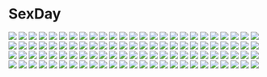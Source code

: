 # SexDay
![](https://konachan.com/image/b8def6f55531f9461ba7d1bbc64fa866/Konachan.com%20-%2041441%20mobile_suit_gundam.jpg)
![](https://konachan.com/image/4f431028d7d883881498eb6795e79c8c/Konachan.com%20-%20133508%20aozaki_aoko%20mahou_tsukai_no_yoru%20pantyhose%20thighhighs%20type-moon%20white.jpg)
![](https://konachan.com/jpeg/04c04d2cb2d661454470878d50376cac/Konachan.com%20-%20192909%20ao_no_kanata_no_four_rhythm%20clouds%20game_cg%20kagami_aoi%20navel%20sky%20sprite%20suzumori%20yuuki_itsuka.jpg)
![](https://konachan.com/image/e37da6ee05a61d82e19da56863e08c2c/Konachan.com%20-%20204790%20aqua_eyes%20building%20car%20city%20glasses%20hat%20headphones%20jpeg_artifacts%20leaves%20long_hair%20original%20ponytail%20purple_hair%20xinuo223.jpg)
![](https://konachan.com/image/23c16184a2540ef9b9112cce8d6c5f3c/Konachan.com%20-%20278407%20all_male%20aqua_eyes%20armor%20blonde_hair%20blush%20bow%20braids%20dress%20flowers%20grass%20katana%20long_hair%20male%20petals%20samurai%20sword%20thighhighs%20trap%20tree%20weapon.jpg)
![](https://konachan.com/jpeg/e9a1c52e65a512b586d5deb0cb2e2431/Konachan.com%20-%20260690%20aqua_hair%20azur_lane%20blush%20braids%20breasts%20chinese_dress%20garter_belt%20nironiro%20purple_eyes%20see_through%20short_hair%20stockings%20twintails%20white.jpg)
![](https://konachan.com/image/20bbc89ad5de9d3848a30495b40d40d8/Konachan.com%20-%20272153%202girls%20azur_lane%20bell%20bow%20candy%20catgirl%20doll%20fang%20green_eyes%20hat%20loli%20lollipop%20long_hair%20mutang%20pink_eyes%20pink_hair%20skirt%20tail%20twintails%20wink.jpg)
![](https://konachan.com/image/4d2c512fe21b507542dc0bab12b15b25/Konachan.com%20-%2087008%20aisaka_taiga%20animal%20blue_eyes%20blue_hair%20brown_hair%20cat%20kawashima_ami%20purple_eyes%20school_uniform%20takasu_ryuuji%20takekono%20thighhighs%20toradora.jpg)
![](https://konachan.com/image/3d436698b2dbf8e7e8d0ead50ee96f0d/Konachan.com%20-%20249246%20aki_%28akisora_hiyori%29%20animal%20blush%20dress%20elbow_gloves%20fish%20gloves%20hatsune_miku%20long_hair%20twintails%20vocaloid.jpg)
![](https://konachan.com/jpeg/9aa3b5e968344f3c11b1cbf8b519d5f2/Konachan.com%20-%20225239%202girls%20bodysuit%20brown_eyes%20brown_hair%20d.va%20gloves%20goggles%20headphones%20long_hair%20overwatch%20short_hair%20skintight%20tattoo%20tobi_%28mue86%29%20tracer.jpg)
![](https://konachan.com/image/1716316ba3530ecbf3136d8e0c3f379f/Konachan.com%20-%20157572%20animal_ears%20fang%20foxgirl%20panties%20school_swimsuit%20skirt%20skirt_lift%20swimsuit%20thighhighs%20underwear%20urotsuki%20yume_2kki%20yume_nikki%20zazazazazazawa.jpg)
![](https://konachan.com/jpeg/644ae753a9b6da2341472fd4a6d58f96/Konachan.com%20-%20225479%20all_male%20blonde_hair%20brown_hair%20male%20original%20rain%20shounen_ai%20takanashi_beniko%20umbrella%20waifu2x%20water.jpg)
![](https://konachan.com/jpeg/48f111cfdb25a25c9bfa70768db801de/Konachan.com%20-%20178127%202girls%20barefoot%20blonde_hair%20blush%20bow%20brown_hair%20candy%20chocolate%20food%20hakurei_reimu%20ina%20kirisame_marisa%20miko%20red_eyes%20touhou%20valentine%20yuri.jpg)
![](https://konachan.com/jpeg/778164eb064e6bc4b9dac9fe824df5c1/Konachan.com%20-%20106941%20blonde_hair%20d-eve_in_you%20dress%20gokokukyou%20microphone%20yusa_shoko%20zoom_layer.jpg)
![](https://konachan.com/image/b31079f7ede6ebd0ae595d3f4cc29f8f/Konachan.com%20-%20103597%20breasts%20fingering%20k-on%21%20nakano_azusa%20navel%20nipples%20nude%20ruschuto%20saitou_sumire%20tribadism%20yuri.jpg)
![](https://konachan.com/image/6e3d92df0e45da03e08c05e5bab60a96/Konachan.com%20-%2092695%20bicolored_eyes%20bikini%20blue_hair%20swimsuit%20tatara_kogasa%20touhou%20umbrella%20wakakoubou.jpg)
![](https://konachan.com/image/c157c7133d65b1935d4c3d56685f3ff3/Konachan.com%20-%20189034%20aldnoah.zero%20all_male%20feng_%28s9654431%29%20gun%20male%20slaine_troyard%20weapon.jpg)
![](https://konachan.com/jpeg/21f8ce80802f74bb0bb9de6c1becb99b/Konachan.com%20-%20268980%20ass%20bikini%20black_hair%20original%20reido_%28reido_c%29%20short_hair%20signed%20swimsuit%20water.jpg)
![](https://konachan.com/jpeg/98ea6ac7e952a6c8d8714b54e8cc7923/Konachan.com%20-%20125666%20animal_ears%20blush%20breast_hold%20bunny_ears%20bunnygirl%20no_bra%20nopan%20original%20pink_hair%20ryohka%20thighhighs%20twintails.jpg)
![](https://konachan.com/jpeg/189a5b68a55bafa62e13b6a4290e8e16/Konachan.com%20-%20143917%20blue_eyes%20breasts%20brown_eyes%20cleavage%20gray_hair%20loli%20long_hair%20night%20nude%20onsen%20ribbons%20scan%20short_hair%20swimsuit%20tiv%20towel%20twintails%20water%20wet%20yukata.jpg)
![](https://konachan.com/jpeg/bf2bacbc1fbcf3164b8a488eb55e1882/Konachan.com%20-%20191436%20corset%20dress%20kaname_madoka%20kyuubee%20long_hair%20mahou_shoujo_madoka_magica%20pink_hair%20twintails.jpg)
![](https://konachan.com/image/adb92ead735ad3540cd68ac0ee1a7b42/Konachan.com%20-%20217274%20animal%20arizuka_%2813033303%29%20brown_hair%20bubbles%20chain%20dress%20fish%20grass%20original%20shackles%20sword%20underwater%20water%20weapon.jpg)
![](https://konachan.com/jpeg/bf08e7419df2437ff9897e0ad9e8a6bc/Konachan.com%20-%2063360%20animal%20blush%20cat%20clochette%20nonomura_nino%20oshiki_hitoshi%20panties%20school_uniform%20suzunone_seven%20underwear.jpg)
![](https://konachan.com/jpeg/43adfb5664cec547f68c654ff7e3676c/Konachan.com%20-%20174645%20ass%20fuyutsuki_kona%20game_cg%20izayoi_no_fortuna%20lapis_lazuli_%28company%29%20miyasaka_miyu%20panties%20purple_eyes%20purple_hair%20short_hair%20underwear%20undressing.jpg)
![](https://konachan.com/jpeg/63cba74e97b0efefe1789dd0580fe260/Konachan.com%20-%20174096%20anthropomorphism%20ass%20blonde_hair%20blush%20brown_eyes%20elbow_gloves%20gloves%20headband%20long_hair%20rensouhou-chan%20skirt%20thighhighs%20white%20yoshimo.jpg)
![](https://konachan.com/image/0d7cc58db27416c842b315dbb99b3961/Konachan.com%20-%2059089%20animal_ears%20bunnygirl%20hong_meiling%20inaba_tewi%20itagayui%20kirisame_marisa%20mage%20patchouli_knowledge%20reisen_udongein_inaba%20touhou%20witch%20yagokoro_eirin.jpg)
![](https://konachan.com/image/c3efbbafd4571f6a2904f76353aa2327/Konachan.com%20-%20209763%202girls%20bakemonogatari%20black_hair%20hanekawa_tsubasa%20monogatari_%28series%29%20oshino_ougi%20pantyhose%20school_uniform%20short_hair%20skirt%20tsujiori.jpg)
![](https://konachan.com/image/09a02642e9bd1c782deb2f1b92f31530/Konachan.com%20-%2022347%20aquaplus%20ilfa%20kouno_harumi%20leaf%20mitsumi_misato%20silfa%20to_heart%20to_heart_2.jpg)
![](https://konachan.com/image/68c8d315e6bda2ab116e16983c7c0e8f/Konachan.com%20-%20191496%20bow%20fujiwara_no_mokou%20indo_%28mdtanaka2007%29%20long_hair%20red_eyes%20sunset%20touhou%20white_hair.jpg)
![](https://konachan.com/image/61edf2b69914dba2aa9557898c1d10b2/Konachan.com%20-%20149515%20building%20koruse%20school_uniform%20vocaloid%20voiceroid%20yuzuki_yukari.jpg)
![](https://konachan.com/image/bf2ab7cc91ce122f8e7b083a10c3a1ef/Konachan.com%20-%20188925%20ass%20censored%20purple_hair%20pussy%20skirt%20upskirt%20yagio%20zone%20zone-tan.jpg)
![](https://konachan.com/jpeg/fe7206e0f5a59b0804168f3fbadde0ab/Konachan.com%20-%20286283%20beach%20blush%20clouds%20flowers%20kashiwazaki_hatsune%20long_hair%20noto_kurumi%20pink_hair%20princess_connect%21%20purple_eyes%20sky%20swimsuit.jpg)
![](https://konachan.com/jpeg/f0bd90082f20caaad8da1a290e2cef9c/Konachan.com%20-%20196634%20akisha%20blush%20chibi%20drink%20loli%20nude%20purple_eyes%20purple_hair%20short_hair%20sukuna_shinmyoumaru%20touhou.jpg)
![](https://konachan.com/image/5b89b0033450a37a9fc356fd436d5b37/Konachan.com%20-%2042930%20aisaka_taiga%20close%20toradora%20vector.jpg)
![](https://konachan.com/jpeg/4277a9da0077c10014a476be9176b60c/Konachan.com%20-%20247067%20blush%20brown_hair%20butterfly%20flowers%20hiten_goane_ryu%20japanese_clothes%20long_hair%20mask%20original%20watermark%20yellow_eyes%20yukata.jpg)
![](https://konachan.com/image/a385ba0acf02945df02c3ad8a8af8eed/Konachan.com%20-%20172618%20barefoot%20blue_hair%20flowers%20green_eyes%20loli%20long_hair%20navel%20panties%20parvati_%28p%26d%29%20puzzle_%26_dragons%20striped_panties%20underwear.jpg)
![](https://konachan.com/image/f3d8fac04c1de9e7d985e66b7918f32e/Konachan.com%20-%20198165%20anal%20animal_ears%20anus%20ass%20ass_grab%20black_hair%20breasts%20catgirl%20censored%20couch%20dildo%20gokou_ruri%20naikaku_takame%20nipples%20pussy%20tail%20vibrator.jpg)
![](https://konachan.com/jpeg/4f6625744556a74dbbb8332565b3c07b/Konachan.com%20-%20276853%20animal_ears%20ass%20catgirl%20clouds%20fang%20gray_hair%20green_eyes%20original%20panties%20pantyhose%20scarf%20short_hair%20skirt%20sky%20sunset%20tail%20tree%20underwear%20upskirt.jpg)
![](https://konachan.com/image/f9cd4eed3c90a4e8877d24cba6545aa4/Konachan.com%20-%20128407%20maid%20male%20maria_holic%20shidou_mariya%20shinouji_matsurika%20trap.jpg)
![](https://konachan.com/image/5a9cbd161712afe9baf03b6a2ff32916/Konachan.com%20-%205673%20black_hair%20blue_eyes%20blush%20boots%20doll%20dress%20gray_hair%20group%20guitar%20hat%20hourai%20instrument%20long_hair%20male%20miko%20ribbons%20short_hair%20touhou%20witch.jpg)
![](https://konachan.com/jpeg/46d7a0de1b641d7f121149eba74d916c/Konachan.com%20-%20252088%202girls%20dress%20gray_hair%20headband%20isshin_%28kaxz%29%20katana%20konpaku_youmu%20pink_eyes%20pink_hair%20saigyouji_yuyuko%20short_hair%20skirt%20sword%20touhou%20weapon.jpg)
![](https://konachan.com/image/3e0dc9d466cf616b0ee86ae2bbef115f/Konachan.com%20-%20127700%20blonde_hair%20dance_in_the_vampire_bund%20dekochin_hammer%20flat_chest%20loli%20mina_tepes%20nipples%20panties%20red_eyes%20thighhighs%20topless%20twintails%20underwear.jpg)
![](https://konachan.com/image/789cd6d809c4ff52d7184bd4ae8f2bea/Konachan.com%20-%20161581%20bikini%20cube%20kannagi_rei%20minagawa_yuuhi%20open_shirt%20school_uniform%20swimsuit%20tagme%20your_diary.jpg)
![](https://konachan.com/jpeg/d69fef9c7b12bc1ad3f6ad818f9fdfcd/Konachan.com%20-%20246229%20black_hair%20original%20pink_eyes%20ryuga_%28balius%29%20short_hair%20skirt%20waifu2x.jpg)
![](https://konachan.com/jpeg/6d4805ca599949bfc5d34823ae9382bb/Konachan.com%20-%20160842%20bow%20cigarette%20fire%20fujiwara_no_mokou%20karlwolf%20red_eyes%20smoking%20touhou%20white_hair.jpg)
![](https://konachan.com/image/b1462fe8781a4b741ca45110183592e6/Konachan.com%20-%20260502%20ayakase_hotaru%20blue_hair%20blush%20breasts%20building%20cleavage%20clouds%20flowers%20long_hair%20mermaid%20navel%20original%20pointed_ears%20purple_eyes%20sky%20tail%20water.jpg)
![](https://konachan.com/jpeg/d3e4c2f0cca391467ed2b3325453bd4d/Konachan.com%20-%20188250%20aira_mamiya%20original%20scenic%20tagme.jpg)
![](https://konachan.com/image/3ccb23e64811e0623aba80cd97c68744/Konachan.com%20-%20152485%20akaume%20breasts%20collar%20nipples%20nude%20original%20tagme%20yellow_eyes.jpg)
![](https://konachan.com/jpeg/a73a7170fe1c7f5adb496cf39332f1e3/Konachan.com%20-%20143957%20aqua_hair%20blue_eyes%20breasts%20building%20city%20cleavage%20hatsune_miku%20langjiao%20long_hair%20miku_append%20sky%20thighhighs%20twintails%20vocaloid.jpg)
![](https://konachan.com/image/ace403e7bef6700dd7cd454e63f25f5a/Konachan.com%20-%2068920%20emily_%28pandora_hearts%29%20gilbert_nightray%20oz_vessalius%20pandora_hearts.jpg)
![](https://konachan.com/image/3a5c85fc42a0505532aa0c3325fe10cd/Konachan.com%20-%2038330%20byousoku_5_centimetre%20clouds%20dark%20grass%20night%20sky%20sumida_kanae%20toono_takaki.jpg)
![](https://konachan.com/image/c55d7e6d1bc53c723b3479936a4bff14/Konachan.com%20-%2099423%20bow%20bow_%28weapon%29%20kaname_madoka%20mahou_shoujo_madoka_magica%20red_eyes%20sea_%28lordofk%29%20weapon.jpg)
![](https://konachan.com/jpeg/d8ae4f39121ebd01a95e3aa26b6172ca/Konachan.com%20-%20252068%20an-telin%20barefoot%20couch%20drink%20green_eyes%20green_hair%20komeiji_koishi%20short_hair%20shorts%20signed%20touhou.jpg)
![](https://konachan.com/image/36204fef0d027571057ccde4d4d2c76e/Konachan.com%20-%20200781%20animal%20barefoot%20bow%20cat%20drink%20fan%20hakurei_reimu%20maru-chan_niko%20nopan%20sake%20sarashi%20sleeping%20touhou%20underwear.jpg)
![](https://konachan.com/image/cb4239080a65fbd488131da3257a8817/Konachan.com%20-%20111578%202girls%20applique%20asami_asami%20black_hair%20blue_eyes%20breast_grab%20breasts%20censored%20fingering%20game_cg%20nipples%20open_shirt%20pussy%20pussy_juice%20yellow_eyes%20yuri.jpg)
![](https://konachan.com/image/4d5d5ea7fd2a27c4b33f5cadfb1613d4/Konachan.com%20-%20282459%20bunny%20close%20koyubi%20lolita_fashion%20long_hair%20purple_eyes%20purple_hair%20twintails%20vocaloid%20voiceroid%20yuzuki_yukari.jpg)
![](https://konachan.com/jpeg/5847232676444c5b0a9d44c64090b5cb/Konachan.com%20-%20306388%20barefoot%20blush%20bra%20breasts%20brown_hair%20navel%20nipples%20original%20panties%20purple_eyes%20senji_%28tegone_spike%29%20short_hair%20underwear%20waifu2x.jpg)
![](https://konachan.com/image/6ae9fd1752ecaae006b5a5800c1f49c8/Konachan.com%20-%20149816%20akemi_homura%20black_hair%20blue_eyes%20christmas%20kaname_madoka%20mahou_shoujo_madoka_magica%20nyantype%20pink_eyes%20pink_hair%20scan.jpg)
![](https://konachan.com/image/4b9e7314c9e7ccc729e1648e35002e3d/Konachan.com%20-%20120077%20boku_wa_tomodachi_ga_sukunai%20kashiwazaki_sena%20kusunoki_yukimura%20mikazuki_yozora.jpg)
![](https://konachan.com/jpeg/f54f9d5df20c1229420e2567add91db9/Konachan.com%20-%2069872%20blush%20game_cg%20hanasaki_uri%20harukazedori_ni_tomarigi_wo_2nd_story%20moon%20night%20purple_hair%20short_hair%20skyfish%20stars.jpg)
![](https://konachan.com/image/974b41c5c419650ce216b0b733459a96/Konachan.com%20-%2051495%20hatsune_miku%20realistic%20vocaloid.jpg)
![](https://konachan.com/image/a459a49dd73e01bf085be4ef1730c2be/Konachan.com%20-%20181716%20fang%20long_hair%20observerz%20original%20pink_hair%20robot%20signed%20thighhighs%20twintails.jpg)
![](https://konachan.com/jpeg/95efb68fe0f186e12d511183349accf6/Konachan.com%20-%20306690%20hatsune_miku%20hoshiineko%20long_hair%20thighhighs%20twintails%20vocaloid.jpg)
![](https://konachan.com/image/cdb9dcd9b2a5ab7e0d9a040644483fdb/Konachan.com%20-%20171150%202girls%20animal_ears%20blonde_hair%20blush%20bow%20brown_eyes%20brown_hair%20catgirl%20chachi_%28azuzu%29%20chen%20dress%20foxgirl%20hat%20short_hair%20tail%20touhou%20wink%20yakumo_ran.jpg)
![](https://konachan.com/image/fa233b662f50a2d1666457e768b4d125/Konachan.com%20-%20177011%20archer_%28dragon_nest%29%20armor%20bow_%28weapon%29%20breasts%20brown_hair%20cleavage%20dragon_nest%20red_eyes%20shou_mai%20twintails%20weapon.jpg)
![](https://konachan.com/image/ac91e90eef7549effce22979981a9259/Konachan.com%20-%2063546%20aoi_isuzu%20blue_hair%20favorite%20game_cg%20hoshizora_no_memoria%20kiss%20kogasaka_you%20short_hair.jpg)
![](https://konachan.com/image/a0e739e0456474618841820556ac0115/Konachan.com%20-%20180866%20black_hair%20glasses%20katana%20kuina_%28escapegoat%29%20long_hair%20original%20pantyhose%20school_uniform%20skirt%20sword%20water%20weapon%20yellow_eyes.jpg)
![](https://konachan.com/image/15c2bff817322171f10f349efb7380a1/Konachan.com%20-%20133760%20animal%20cirno%20crossover%20donkey_kong%20donkey_kong_%28series%29%20fairy%20nintendo%20same_2009%20touhou.jpg)
![](https://konachan.com/jpeg/5be062ce13d8156f2f33d92a8d13b8ac/Konachan.com%20-%20160971%20blush%20breast_grab%20breasts%20chuning_lover%20game_cg%20koso%20long_hair%20nipples%20nude%20sugar_house%20tougetsuin_aisu%20twintails.jpg)
![](https://konachan.com/image/62df3f28468567bc99c686ffdb5dee46/Konachan.com%20-%20108034%20candy%20headphones%20kagamine_rin%20lollipop%20mkcrf%20thighhighs%20vocaloid.jpg)
![](https://konachan.com/image/cf69c85b56adc66b02aa0f9cffff9382/Konachan.com%20-%20144905%20blonde_hair%20bloomers%20bow%20clouds%20hat%20kirisame_marisa%20long_hair%20nekomamire%20sky%20touhou%20witch%20witch_hat.jpg)
![](https://konachan.com/jpeg/32a5d34d50480ede520da255570c7c69/Konachan.com%20-%20197104%20blonde_hair%20breasts%20choker%20cleavage%20close%20dress%20elbow_gloves%20gloves%20long_hair%20purple_eyes%20sayori%20scan%20touhou%20umbrella%20yakumo_yukari.jpg)
![](https://konachan.com/image/76309e336477ed6677a910c5a94bc1a1/Konachan.com%20-%2034268%202girls%20blonde_hair%20blue_eyes%20bow%20chain%20gray_hair%20hitokata_no_ou%20japanese_clothes%20kimono%20kuroba_nao%20red_eyes%20short_hair%20thighhighs%20weapon.jpg)
![](https://konachan.com/image/a33868c763a745d29651e0f258ddcd13/Konachan.com%20-%20237717%20animal_ears%20aqua_eyes%20barefoot%20bell%20catgirl%20navel%20nekopara%20neko_works%20nude%20ribbons%20sayori%20tail%20tears%20vanilla_%28sayori%29%20white_hair.jpg)
![](https://konachan.com/image/64c5e20414747f2d1bbff2df71db8339/Konachan.com%20-%20262955%20animal%20building%20fish%20instrument%20kukka%20male%20original%20scenic%20stairs%20underwater%20water%20waterfall.jpg)
![](https://konachan.com/jpeg/a6b0959b5a11a5ad2984d090e46beac9/Konachan.com%20-%20174485%20breasts%20brown_hair%20choker%20cleavage%20dress%20flowers%20green_eyes%20leaves%20nardack%20original%20scan%20short_hair.jpg)
![](https://konachan.com/image/2d3e791b030c8dff8196ba65b38aaaae/Konachan.com%20-%20238554%20eschamali_%28p%26d%29%20jpeg_artifacts%20mi_bait%20puzzle_%26_dragons.jpg)
![](https://konachan.com/image/3f1d15ab0d7aa847282ac5349cabeb02/Konachan.com%20-%20212208%20animal%20bou_nin%20building%20cat%20original%20pantyhose%20scenic%20tree.jpg)
![](https://konachan.com/image/66da7066e85c39bf4107ac464af71976/Konachan.com%20-%2033206%20ragnarok_online%20tagme.jpg)
![](https://konachan.com/image/b157cbe9339f1ed03c19182db1afc311/Konachan.com%20-%20128463%20all_male%20kaito%20male%20vocaloid.jpg)
![](https://konachan.com/image/3372ffadfb132431c5e769bf0d5c5615/Konachan.com%20-%20299385%20all_male%20chain%20ekita_xuan%20male%20mutou_yuugi%20short_hair%20watermark%20wristwear%20yami_yuugi%20yu-gi-oh.jpg)
![](https://konachan.com/image/417ee5da04779aea2af52d2d07885a44/Konachan.com%20-%20170391%202girls%20blue_eyes%20bow%20butterfly%20fan%20flowers%20gray_hair%20hat%20headband%20konpaku_youmu%20petals%20pink_hair%20purple_eyes%20saigyouji_yuyuko%20short_hair%20touhou.jpg)
![](https://konachan.com/jpeg/2783366c2979774da9eca83b0b2fd41e/Konachan.com%20-%20236393%20alpcmas%20flowers%20landscape%20nobody%20original%20scenic%20signed%20sky%20stars.jpg)
![](https://konachan.com/image/d4e863d85c99f74dd13ebff34fa6e954/Konachan.com%20-%2056787%20enma_ai%20jigoku_shoujo.jpg)
![](https://konachan.com/image/bd7011de680f7eb3066e0df741cd3266/Konachan.com%20-%2097762%20hatsune_miku%20sakura_miku%20vocaloid.jpg)
![](https://konachan.com/jpeg/121690e67f968b63a6f4f574312de480/Konachan.com%20-%20307574%20bed%20book%20brown_hair%20dress%20flowers%20green_eyes%20hiten_goane_ryu%20lolita_fashion%20long_hair%20original.jpg)
![](https://konachan.com/jpeg/c12e1786fd11813f7e279b96657c2c38/Konachan.com%20-%20214289%202girls%20bath%20black_hair%20blush%20breasts%20hatena%E2%98%86illusion%20hoshisato_kana%20long_hair%20nipples%20nude%20red_eyes%20red_hair%20sakurai_emma%20scan%20water%20yuri.jpg)
![](https://konachan.com/jpeg/371f84980658c6ab1a6bee1285ce3bb9/Konachan.com%20-%20126889%20animal_ears%20black_hair%20blush%20breasts%20catgirl%20hanekawa_tsubasa%20kakogawa_tarou%20monogatari_%28series%29%20nipples%20nisemonogatari%20nude%20purple_eyes%20short_hair.jpg)
![](https://konachan.com/image/617196eed94fec9e744820985861f38f/Konachan.com%20-%2026527%20long_hair%20red%20tagme%20wings.jpeg)
![](https://konachan.com/image/134ce69b7cac4573950dd636f174a108/Konachan.com%20-%20161300%20bra%20breasts%20cleavage%20k-on%21%20okada_haruna%20panties%20satou_akane%20shian_%28my_lonly_life.%29%20tachibana_himeko%20thighhighs%20underwear.jpg)
![](https://konachan.com/jpeg/7897f65c2388a7d2316c2f5723ac61ab/Konachan.com%20-%20246835%20aqua_eyes%20blonde_hair%20bow%20cherry%20cure_parfait%20dress%20elbow_gloves%20food%20fruit%20gloves%20headband%20long_hair%20pink_hair%20ponytail%20precure%20thighhighs.jpg)
![](https://konachan.com/image/8b71eb2eddc87901003538c87a0a73b7/Konachan.com%20-%20276932%20blonde_hair%20blue_eyes%20blush%20fairy%20hat%20japanese_clothes%20kimono%20lily_white%20long_hair%20lzh%20touhou%20wings.jpg)
![](https://konachan.com/jpeg/fadfff2701b480082e21c1a647d7f7b1/Konachan.com%20-%20243904%20anal%20ass%20barefoot%20blindfold%20breasts%20censored%20gag%20game_cg%20gray_hair%20long_hair%20nude%20pussy%20ribbons%20teeta_j%20tonegawa_urara%20urine%20vibrator%20wet.jpg)
![](https://konachan.com/image/640ec7c075c5b8db472d101af2fd40ed/Konachan.com%20-%20150118%20dress%20momoiro_oji%20water%20wings.jpg)
![](https://konachan.com/image/55cf6b5e1c93f63fef9ab4d4b29fb1f7/Konachan.com%20-%2039450%20barefoot%20bed%20golden_darkness%20lala_satalin_deviluke%20nude%20sairenji_haruna%20to_love_ru.jpg)
![](https://konachan.com/jpeg/a75a6a85ebc9510be734a98b9f0869c0/Konachan.com%20-%20262200%20blonde_hair%20blush%20breasts%20clouds%20fingering%20game_cg%20horns%20long_hair%20navel%20nipples%20panties%20skirt%20skirt_lift%20sky%20thighhighs%20tree%20underwear%20whirlpool.jpg)
![](https://konachan.com/image/56e43e97ff1743e2972aa9bec10566c4/Konachan.com%20-%2071058%20ayanami_rei%20bodysuit%20crossover%20gantz%20gun%20ikari_shinji%20mecha%20red_eyes%20sachiel%20short_hair%20skintight%20soryu_asuka_langley%20spear%20torigoe_takumi%20weapon.jpg)
![](https://konachan.com/image/6dc0f8b6335488fd181980ae9622f440/Konachan.com%20-%2027823%20polychromatic%20sayonara_zetsubou_sensei%20yellow.jpg)
![](https://konachan.com/image/542a68fe3468b82e21e0b7d194083bef/Konachan.com%20-%20116134%20black_rock_shooter%20hoodie%20irino_saya%20koutari_yuu%20kuroi_mato%20takanashi_yomi%20takka.jpg)
![](https://konachan.com/image/5d0978b85573911266fc5bad7688ce5b/Konachan.com%20-%20304770%20building%20dress%20flowers%20kiki%20majo_no_takkyuubin%20stairs%20summer_dress%20yusheng.jpg)
